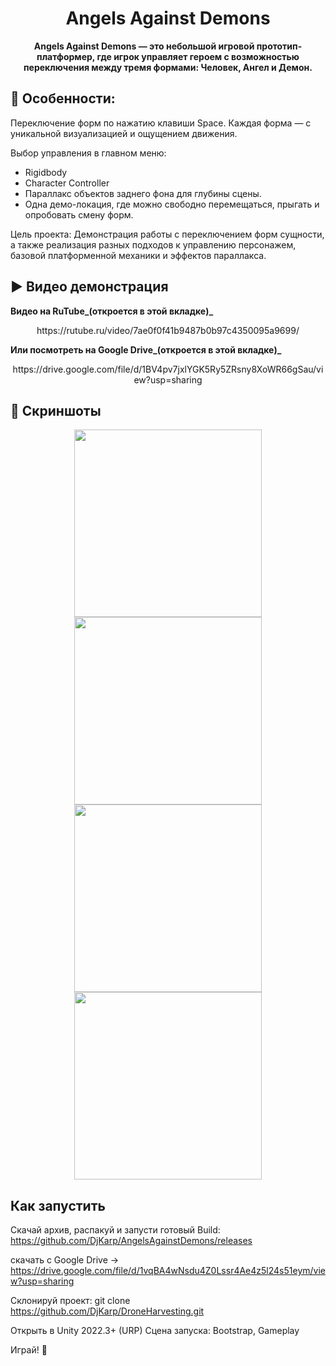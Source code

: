 <h1 align="center">Angels Against Demons</h1>
<p align="center"><b>Angels Against Demons — это небольшой игровой прототип-платформер, где игрок управляет героем с возможностью переключения между тремя формами: Человек, Ангел и Демон.</b></p>

## 🎯 Особенности:
Переключение форм по нажатию клавиши Space. Каждая форма — с уникальной визуализацией и ощущением движения.

Выбор управления в главном меню:
- Rigidbody
- Character Controller
- Параллакс объектов заднего фона для глубины сцены.
- Одна демо-локация, где можно свободно перемещаться, прыгать и опробовать смену форм.

Цель проекта:
Демонстрация работы с переключением форм сущности, а также реализация разных подходов к управлению персонажем, базовой платформенной механики и эффектов параллакса.

## ▶️ Видео демонстрация

<p align="Left">  
<b>Видео на RuTube_(откроется в этой вкладке)_</b><br/>
</p>
<p align="center">
https://rutube.ru/video/7ae0f0f41b9487b0b97c4350095a9699/
</p>

<p align="Left">  
<b>Или посмотреть на Google Drive_(откроется в этой вкладке)_</b><br/>
</p>
<p align="center">
https://drive.google.com/file/d/1BV4pv7jxlYGK5Ry5ZRsny8XoWR66gSau/view?usp=sharing

## 🎥 Скриншоты
<p align="center">
  <img src="https://redleggames.com/Games/AngelsAgainstDemons/Screens/Angels_Against_Demons_Screen_01.jpg" width="300"/>
  <img src="https://redleggames.com/Games/AngelsAgainstDemons/Screens/Angels_Against_Demons_Screen_02.jpg" width="300"/>
  <img src="https://redleggames.com/Games/AngelsAgainstDemons/Screens/Angels_Against_Demons_Screen_03.jpg" width="300"/>
  <img src="https://redleggames.com/Games/AngelsAgainstDemons/Screens/Angels_Against_Demons_Screen_04.jpg" width="300"/>
</p>

## Как запустить

Скачай архив, распакуй и запусти готовый Build:
https://github.com/DjKarp/AngelsAgainstDemons/releases

скачать с Google Drive -> 
https://drive.google.com/file/d/1vqBA4wNsdu4Z0Lssr4Ae4z5l24s51eym/view?usp=sharing


Склонируй проект:
git clone https://github.com/DjKarp/DroneHarvesting.git

Открыть в Unity 2022.3+ (URP)
Сцена запуска: Bootstrap, Gameplay

Играй! 🎉
